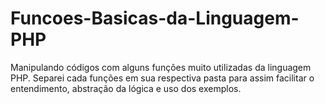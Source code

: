 # Funcoes-Basicas-da-Linguagem-PHP
Manipulando códigos com alguns funções muito utilizadas da linguagem PHP. Separei cada funções em sua respectiva pasta para assim facilitar o entendimento, abstração da lógica  e uso dos exemplos.
